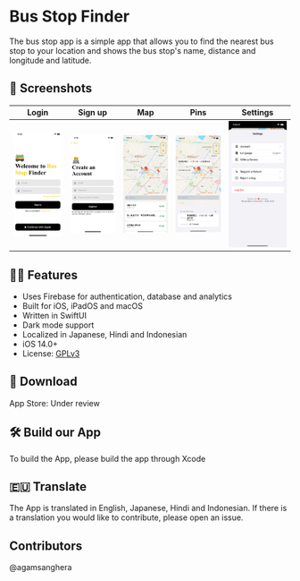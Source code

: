 

# Bus Stop Finder

The bus stop app is a simple app that allows you to find the nearest bus stop to your location and shows the bus stop's name, distance and longitude and latitude.

## 📱 Screenshots

| Login  | Sign up   | Map    | Pins  | Settings  |
| ------------ | ------------ | ------------ | -------------- | ----------- |
| ![Login](Images/en_01.png) | ![Sign up](Images/en_02.png) | ![Map](Images/en_03.png) | ![Pins](Images/en_04.png) | ![Login](Images/en_05.png) |

## 🧙‍♂️ Features

* Uses Firebase for authentication, database and analytics
* Built for iOS, iPadOS and macOS
* Written in SwiftUI
* Dark mode support
* Localized in Japanese, Hindi and Indonesian
* iOS 14.0+
* License: [GPLv3](https://github.com/agamsanghera/bus-stop-finder?tab=GPL-3.0-1-ov-file)

## 🤳 Download

App Store: Under review

## 🛠 Build our App

To build the App, please build the app through Xcode

## 🇪🇺 Translate

The App is translated in English, Japanese, Hindi and Indonesian. If there is a translation you would like to contribute, please open an issue.

## Contributors
@agamsanghera
